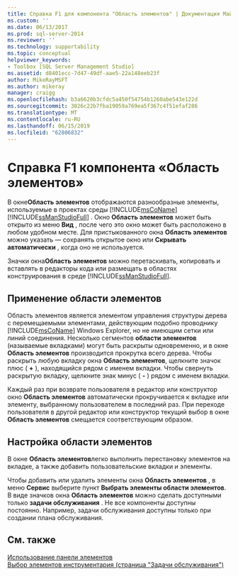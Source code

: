 ```yaml
---
title: Справка F1 для компонента "Область элементов" | Документация Майкрософт
ms.custom: ''
ms.date: 06/13/2017
ms.prod: sql-server-2014
ms.reviewer: ''
ms.technology: supportability
ms.topic: conceptual
helpviewer_keywords:
- Toolbox [SQL Server Management Studio]
ms.assetid: d8401ecc-7d47-49df-aae5-22a148eeb23f
author: MikeRayMSFT
ms.author: mikeray
manager: craigg
ms.openlocfilehash: b3a6620b3cfdc5a450f54754b1260abe543e122d
ms.sourcegitcommit: 3026c22b7fba19059a769ea5f367c4f51efaf286
ms.translationtype: MT
ms.contentlocale: ru-RU
ms.lasthandoff: 06/15/2019
ms.locfileid: "62806832"
---
```

# <a name="toolbox-component-f1-help"></a>Справка F1 компонента «Область элементов»

В окне**Область элементов** отображаются разнообразные элементы, используемые в проектах среды [!INCLUDE[msCoName](../../includes/msconame-md.md)] [!INCLUDE[ssManStudioFull](../../includes/ssmanstudiofull-md.md)] . Окно **Область элементов** может быть открыто из меню **Вид** , после чего это окно может быть расположено в любом удобном месте. Для пристыкованного окна **Область элементов** можно указать — сохранять открытое окно или **Скрывать автоматически** , когда оно не используется.  
  
Значки окна**Область элементов** можно перетаскивать, копировать и вставлять в редакторы кода или размещать в областях конструирования в среде [!INCLUDE[ssManStudioFull](../../includes/ssmanstudiofull-md.md)].  
  
## <a name="using-the-toolbox"></a>Применение области элементов  
 Область элементов является элементом управления структуры дерева с перемещаемыми элементами, действующим подобно проводнику [!INCLUDE[msCoName](../../includes/msconame-md.md)] Windows Explorer, но не имеющим сетки или линий соединения. Несколько сегментов **области элементов** (называемые вкладками) могут быть раскрыты одновременно, и в окне **Область элементов** производится прокрутка всего дерева. Чтобы раскрыть любую вкладку окна **Область элементов**, щелкните значок плюс ( **+** ), находящийся рядом с именем вкладки. Чтобы свернуть раскрытую вкладку, щелкните знак минус ( **-** ) рядом с именем вкладки.  
  
 Каждый раз при возврате пользователя в редактор или конструктор окно **Область элементов** автоматически прокручивается к вкладке или элементу, выбранному пользователем в последний раз. При переходе пользователя в другой редактор или конструктор текущий выбор в окне **Область элементов** смещается соответствующим образом.  
  
## <a name="customizing-the-toolbox"></a>Настройка области элементов  
 В окне **Область элементов**легко выполнить перестановку элементов на вкладке, а также добавить пользовательские вкладки и элементы.  
  
 Чтобы добавить или удалить элементы окна **Область элементов** , в меню **Сервис** выберите пункт **Выбрать элементы области элементов**. В виде значков окна **Область элементов** можно сделать доступными только **задачи обслуживания** . Не все компоненты доступны постоянно. Например, задачи обслуживания доступны только при создании плана обслуживания.  
  
## <a name="see-also"></a>См. также  
 [Использование панели элементов](../../ssms/use-the-toolbox.md)   
 [Выбор элементов инструментария (страница "Задачи обслуживания")](../../ssms/menu-help/choose-toolbox-items-maintenance-tasks-page.md)  
